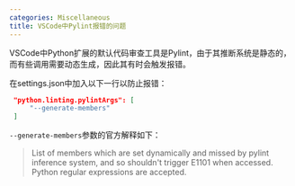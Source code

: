 ```yaml
---
categories: Miscellaneous
title: VSCode中Pylint报错的问题
---
```


VSCode中Python扩展的默认代码审查工具是Pylint，由于其推断系统是静态的，而有些调用需要动态生成，因此其有时会触发报错。

在settings.json中加入以下一行以防止报错：

```json
 "python.linting.pylintArgs": [
     "--generate-members"
 ]
```

`--generate-members`参数的官方解释如下：

>List of members which are set dynamically and missed by pylint inference system, and so shouldn't trigger E1101 when accessed. Python regular expressions are accepted. 

